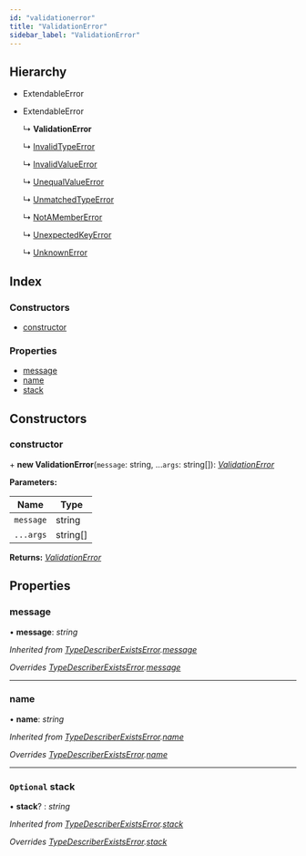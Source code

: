 ```yaml
---
id: "validationerror"
title: "ValidationError"
sidebar_label: "ValidationError"
---
```


## Hierarchy

* ExtendableError

* ExtendableError

  ↳ **ValidationError**

  ↳ [InvalidTypeError](invalidtypeerror.md)

  ↳ [InvalidValueError](invalidvalueerror.md)

  ↳ [UnequalValueError](unequalvalueerror.md)

  ↳ [UnmatchedTypeError](unmatchedtypeerror.md)

  ↳ [NotAMemberError](notamembererror.md)

  ↳ [UnexpectedKeyError](unexpectedkeyerror.md)

  ↳ [UnknownError](unknownerror.md)

## Index

### Constructors

* [constructor](validationerror.md#constructor)

### Properties

* [message](validationerror.md#message)
* [name](validationerror.md#name)
* [stack](validationerror.md#optional-stack)

## Constructors

###  constructor

\+ **new ValidationError**(`message`: string, ...`args`: string[]): *[ValidationError](validationerror.md)*

**Parameters:**

Name | Type |
------ | ------ |
`message` | string |
`...args` | string[] |

**Returns:** *[ValidationError](validationerror.md)*

## Properties

###  message

• **message**: *string*

*Inherited from [TypeDescriberExistsError](typedescriberexistserror.md).[message](typedescriberexistserror.md#message)*

*Overrides [TypeDescriberExistsError](typedescriberexistserror.md).[message](typedescriberexistserror.md#message)*

___

###  name

• **name**: *string*

*Inherited from [TypeDescriberExistsError](typedescriberexistserror.md).[name](typedescriberexistserror.md#name)*

*Overrides [TypeDescriberExistsError](typedescriberexistserror.md).[name](typedescriberexistserror.md#name)*

___

### `Optional` stack

• **stack**? : *string*

*Inherited from [TypeDescriberExistsError](typedescriberexistserror.md).[stack](typedescriberexistserror.md#optional-stack)*

*Overrides [TypeDescriberExistsError](typedescriberexistserror.md).[stack](typedescriberexistserror.md#optional-stack)*
